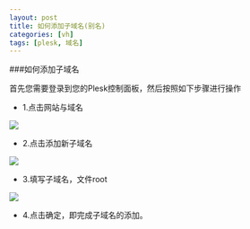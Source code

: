 ```yaml
---
layout: post
title: 如何添加子域名(别名)
categories: [vh]
tags: [plesk, 域名]
---
```


###如何添加子域名

首先您需要登录到您的Plesk控制面板，然后按照如下步骤进行操作

*    1.点击网站与域名

![](http://ww2.sinaimg.cn/large/a74ecc4cjw1dzc25vj25dj.jpg)

*    2.点击添加新子域名

![](http://ww1.sinaimg.cn/large/a74e55b4jw1dzc2jfdv9oj.jpg)

*    3.填写子域名，文件root

![](http://ww2.sinaimg.cn/large/a74ecc4cjw1dzc2los5ooj.jpg)

*    4.点击确定，即完成子域名的添加。
